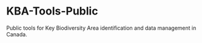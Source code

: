 # KBA-Tools-Public
Public tools for Key Biodiversity Area identification and data management in Canada.
